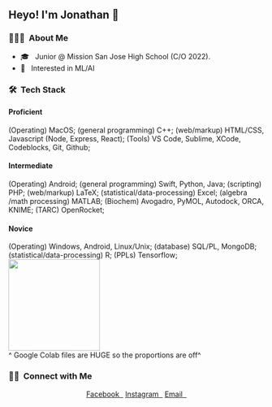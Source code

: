 <h2> Heyo! I'm  Jonathan 👋</h2>

<h3> 👨🏻‍💻 &nbsp;About Me </h3>

- 🎓 &nbsp; Junior @ Mission San Jose High School (C/O 2022).
- 🌱 &nbsp; Interested in ML/AI

<h3> 🛠 &nbsp;Tech Stack</h3>

<h4> Proficient </h4>
(Operating) MacOS; (general programming) C++; (web/markup) HTML/CSS, Javascript (Node, Express, React); (Tools) VS Code, Sublime, XCode, Codeblocks, Git, Github;

<h4> Intermediate </h4>
(Operating) Android; (general programming) Swift, Python, Java; (scripting) PHP; (web/markup) LaTeX; (statistical/data-processing) Excel;  (algebra /math processing) MATLAB; (Biochem) Avogadro, PyMOL, Autodock, ORCA, KNIME; (TARC) OpenRocket;

<h4> Novice </h4>
(Operating) Windows, Android, Linux/Unix; (database) SQL/PL, MongoDB; (statistical/data-processing) R; (PPLs) Tensorflow;

<br>

<a href="https://github.com/jtao22">
  <img height="180em" src="https://github-readme-stats.vercel.app/api/top-langs/?username=jtao22&theme=buefy&layout=compact" />
</a>

<br/>
^ Google Colab files are HUGE so the proportions are off^
<h3> 🤝🏻 &nbsp;Connect with Me </h3>

<p align="center">
<a href="https://www.facebook.com/jonathan.tao.50702/" target="_blank">Facebook &nbsp;</a>
<a href="https://www.instagram.com/jonathantao_/" target="_blank">Instagram &nbsp;</a>
<a href="mailto:jellybellyjonny@gmail.com" target="_blank">Email &nbsp;</a>
</p>

